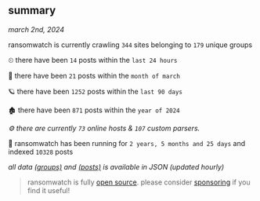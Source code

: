 
## summary
_march 2nd, 2024_

ransomwatch is currently crawling `344` sites belonging to `179` unique groups

⏲ there have been `14` posts within the `last 24 hours`

🦈 there have been `21` posts within the `month of march`

🪐 there have been `1252` posts within the `last 90 days`

🏚 there have been `871` posts within the `year of 2024`

_⚙️ there are currently `73` online hosts & `107` custom parsers._

🦕 ransomwatch has been running for `2 years, 5 months and 25 days` and indexed `10328` posts

_all data  [(groups)](http://ransomwhat.telemetry.ltd/groups) and [(posts)](http://ransomwhat.telemetry.ltd/posts) is available in JSON (updated hourly)_

> ransomwatch is fully [open source](https://github.com/joshhighet/ransomwatch#ransomwatch--). please consider [sponsoring](https://github.com/sponsors/joshhighet) if you find it useful!
